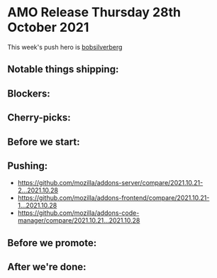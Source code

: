 # AMO Release Thursday 28th October 2021

This week's push hero is [bobsilverberg](https://github.com/bobsilverberg)

## Notable things shipping:

## Blockers:

## Cherry-picks:

## Before we start:

## Pushing:

- https://github.com/mozilla/addons-server/compare/2021.10.21-2...2021.10.28
- https://github.com/mozilla/addons-frontend/compare/2021.10.21-1...2021.10.28
- https://github.com/mozilla/addons-code-manager/compare/2021.10.21...2021.10.28

## Before we promote:

## After we're done:
